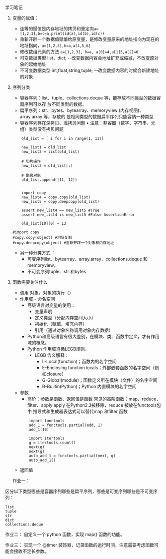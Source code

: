 学习笔记

1. 变量的赋值：
    * 连等的赋值是内存地址的拷贝和重定向`a=[1,2,3],b=c=a,print(id(a),id(b),id(c))`
    * 重新开辟一个数据值赋值给原变量，是修改变量原来的地址指向为现在的地址指向，`a=[1,2,3],b=a,a[4,5,6]`
    * 修改数组元素的方法 `a=[1,2,3], b=a, a[0]=4,a[1]5,a[2]=6`
    * 可变数据类型 list，dict; --改变数据内容会地址扩充或缩减，不改变原对象的起始地址
    * 不可变数据类型 int,float,string,tuple; --改变数据内容的时候会新建地址的对象
2. 序列分类 
    * 容器序列：list、tuple、collections.deque 等，能存放不同类型的数据容器序列可以存 放不同类型的数据。 
    * 扁平序列：str、bytes、bytearray、memoryview (内存视图)、array.array 等，存放的 是相同类型的数据扁平序列只能容纳一种类型
    * 容器序列存在深拷贝、浅拷贝问题 • 注意：非容器（数字、字符串、元组）类型没有拷贝问题
    ```
        old_list = [ i for i in range(1, 11)]

        new_list1 = old_list
        new_list2 = list(old_list)

        # 切片操作
        new_list3 = old_list[:]

        # 嵌套对象
        old_list.append([11, 12])


        import copy
        new_list4 = copy.copy(old_list)
        new_list5 = copy.deepcopy(old_list)

        assert new_list4 == new_list5 #True
        assert new_list4 is new_list5 #False AssertionError

        old_list[10][0] = 13

    #import copy 
    #copy.copy(object) #地址复制
    #copy.deepcopy(object) #重新开辟一个对象和内存地址

    ```

    * 另一种分类方式 ：
        * 可变序列list、bytearray、array.array、collections.deque 和memoryview。
        * 不可变序列tuple、str 和bytes
3. 函数需要关注什么 
    * 调用 对象，对象的执行（）
    * 作用域 - 命名空间 
        * 高级语言对变量的使用：  
            * 变量声明 
            * 定义类型（分配内存空间大小） 
            * 初始化（赋值、填充内存） 
            * 引用（通过对象名称调用对象内存数据）
        * Python和高级语言有很大差别，在模块、类、函数中定义，才有作用域的概念。
        * Python 作用域遵循LEGB规则。
            * LEGB 含义解释： 
                * L-Local(function)；函数内的名字空间 
                * E-Enclosing function locals；外部嵌套函数的名字空间（例如closure） 
                * G-Global(module)；函数定义所在模块（文件）的名字空间  
                * B-Builtin(Python)；Python 内置模块的名字空间
    * 参数 
        * 高阶：参数是函数、返回值是函数 常见的高阶函数：map、reduce、   filter、apply apply 在Python2.3被移除，reduce 被放在functools包中 推导式和生成器表达式可以替代map 和filter 函数 
        ```
            import functools
            add_1 = functools.partial(add, 1)
            add_1(10)

            import itertools
            g = itertools.count()
            next(g)
            next(g)
            auto_add_1 = functools.partial(next, g)
            auto_add_1()
        ```
    * 返回值 



    作业一：

区分以下类型哪些是容器序列哪些是扁平序列，哪些是可变序列哪些是不可变序列：

    list
    tuple
    str
    dict
    collections.deque

作业二：
自定义一个 python 函数，实现 map() 函数的功能。

作业三：
实现一个 @timer 装饰器，记录函数的运行时间，注意需要考虑函数可能会接收不定长参数。